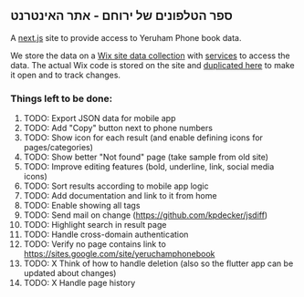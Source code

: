 ## ספר הטלפונים של ירוחם - אתר האינטרנט 

A [next.js](https://nextjs.org/) site to provide access to Yeruham Phone book data.

We store the data on a [Wix site data collection](https://www.wix.com/corvid/feature/database)
with [services](./wix-site-code) to access the data.
The actual Wix code is stored on the site and [duplicated here](./wix-site-code) to make it open and to track changes.

### Things left to be done:
1. TODO: Export JSON data for mobile app
1. TODO: Add "Copy" button next to phone numbers
1. TODO: Show icon for each result (and enable defining icons for pages/categories)
1. TODO: Show better "Not found" page (take sample from old site)
1. TODO: Improve editing features (bold, underline, link, social media icons)
1. TODO: Sort results according to mobile app logic
1. TODO: Add documentation and link to it from home
1. TODO: Enable showing all tags
1. TODO: Send mail on change (https://github.com/kpdecker/jsdiff)
1. TODO: Highlight search in result page
1. TODO: Handle cross-domain authentication
1. TODO: Verify no page contains link to https://sites.google.com/site/yeruchamphonebook
1. TODO: X Think of how to handle deletion (also so the flutter app can be updated about changes)
1. TODO: X Handle page history
